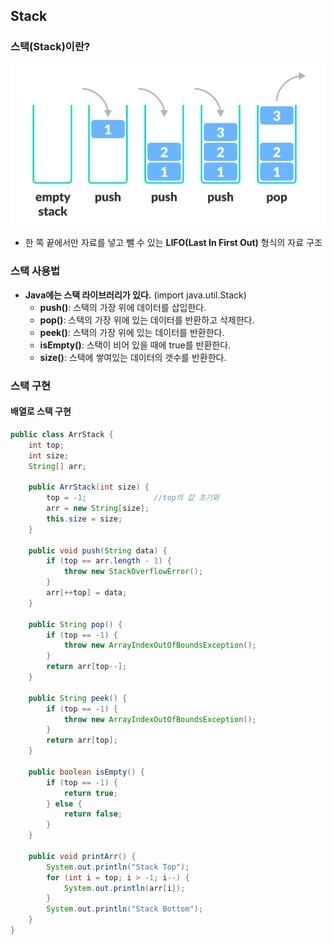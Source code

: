 ## Stack

### 스택(Stack)이란?

![Stack](./img/stack.png)

- 한 쪽 끝에서만 자료를 넣고 뺄 수 있는 **LIFO(Last In First Out)** 형식의 자료 구조

### 스택 사용법

- **Java에는 스택 라이브러리가 있다.** (import java.util.Stack)
    - **push()**: 스택의 가장 위에 데이터를 삽입한다.
    - **pop()**: 스택의 가장 위에 있는 데이터를 반환하고 삭제한다.
    - **peek()**: 스택의 가장 위에 있는 데이터를 반환한다.
    - **isEmpty()**: 스택이 비어 있을 때에 true를 반환한다.
    - **size()**: 스택에 쌓여있는 데이터의 갯수를 반환한다.

### 스택 구현
#### 배열로 스택 구현

```java
public class ArrStack {
    int top;
    int size;
    String[] arr;

    public ArrStack(int size) {
        top = -1;               //top의 값 초기화
        arr = new String[size];
        this.size = size;
    }

    public void push(String data) {
        if (top == arr.length - 1) {
            throw new StackOverflowError();
        }
        arr[++top] = data;
    }

    public String pop() {
        if (top == -1) {
            throw new ArrayIndexOutOfBoundsException();
        }
        return arr[top--];
    }

    public String peek() {
        if (top == -1) {
            throw new ArrayIndexOutOfBoundsException();
        }
        return arr[top];
    }

    public boolean isEmpty() {
        if (top == -1) {
            return true;
        } else {
            return false;
        }
    }

    public void printArr() {
        System.out.println("Stack Top");
        for (int i = top; i > -1; i--) {
            System.out.println(arr[i]);
        }
        System.out.println("Stack Bottom");
    }
}
```